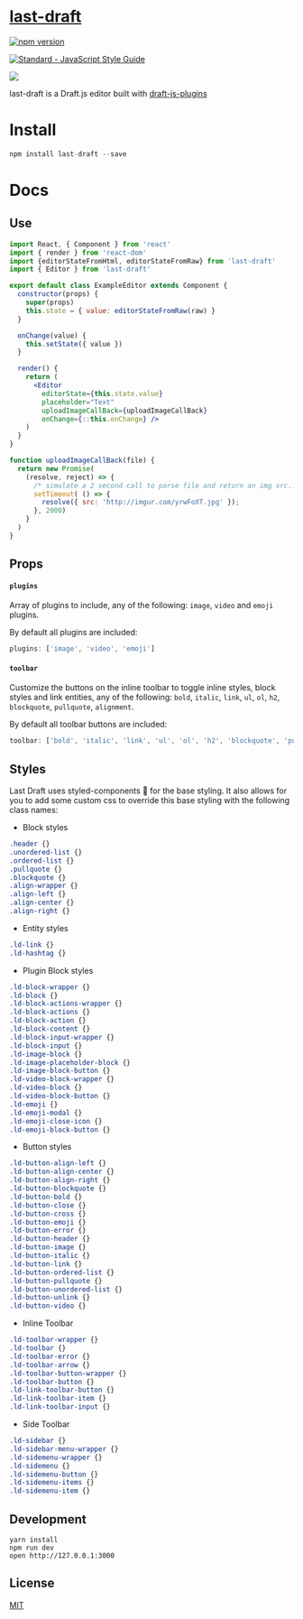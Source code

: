 # [last-draft](http://lastdraft.vace.nz)

[![npm version](https://badge.fury.io/js/last-draft.svg)](https://badge.fury.io/js/last-draft)

[![Standard - JavaScript Style Guide](https://img.shields.io/badge/code%20style-standard-brightgreen.svg)](http://standardjs.com/)

![](https://raw.githubusercontent.com/vacenz/last-draft/master/example/public/screenshot.png)

last-draft is a Draft.js editor built with [draft-js-plugins](https://draft-js-plugins.com)

# Install
```jsx
npm install last-draft --save
```

# Docs

## Use
```jsx
import React, { Component } from 'react'
import { render } from 'react-dom'
import {editorStateFromHtml, editorStateFromRaw} from 'last-draft'
import { Editor } from 'last-draft'

export default class ExampleEditor extends Component {
  constructor(props) {
    super(props)
    this.state = { value: editorStateFromRaw(raw) }
  }

  onChange(value) {
    this.setState({ value })
  }

  render() {
    return (
      <Editor
        editorState={this.state.value}
        placeholder="Text"
        uploadImageCallBack={uploadImageCallBack}
        onChange={::this.onChange} />
    )
  }
}

function uploadImageCallBack(file) {
  return new Promise(
    (resolve, reject) => {
      /* simulate a 2 second call to parse file and return an img src... */
      setTimeout( () => {
        resolve({ src: 'http://imgur.com/yrwFoXT.jpg' });
      }, 2000)
    }
  )
}
```

## Props

#### `plugins`
Array of plugins to include, any of the following: `image`, `video` and `emoji` plugins.

By default all plugins are included:

```jsx
plugins: ['image', 'video', 'emoji']
```

#### `toolbar`
Customize the buttons on the inline toolbar to toggle inline styles, block styles and link entities, any of the following: `bold`, `italic`, `link`, `ul`, `ol`, `h2`, `blockquote`, `pullquote`, `alignment`.

By default all toolbar buttons are included:

```jsx
toolbar: ['bold', 'italic', 'link', 'ul', 'ol', 'h2', 'blockquote', 'pullquote', 'alignment']
```

## Styles

Last Draft uses styled-components 💅 for the base styling. It also allows for you to add some custom css to override this base styling with the following class names:

- Block styles

```css
.header {}
.unordered-list {}
.ordered-list {}
.pullquote {}
.blockquote {}
.align-wrapper {}
.align-left {}
.align-center {}
.align-right {}
```

- Entity styles

```css
.ld-link {}
.ld-hashtag {}
```

- Plugin Block styles

```css
.ld-block-wrapper {}
.ld-block {}
.ld-block-actions-wrapper {}
.ld-block-actions {}
.ld-block-action {}
.ld-block-content {}
.ld-block-input-wrapper {}
.ld-block-input {}
.ld-image-block {}
.ld-image-placeholder-block {}
.ld-image-block-button {}
.ld-video-block-wrapper {}
.ld-video-block {}
.ld-video-block-button {}
.ld-emoji {}
.ld-emoji-modal {}
.ld-emoji-close-icon {}
.ld-emoji-block-button {}
```

- Button styles

```css
.ld-button-align-left {}
.ld-button-align-center {}
.ld-button-align-right {}
.ld-button-blockquote {}
.ld-button-bold {}
.ld-button-close {}
.ld-button-cross {}
.ld-button-emoji {}
.ld-button-error {}
.ld-button-header {}
.ld-button-image {}
.ld-button-italic {}
.ld-button-link {}
.ld-button-ordered-list {}
.ld-button-pullquote {}
.ld-button-unordered-list {}
.ld-button-unlink {}
.ld-button-video {}
```

- Inline Toolbar

```css
.ld-toolbar-wrapper {}
.ld-toolbar {}
.ld-toolbar-error {}
.ld-toolbar-arrow {}
.ld-toolbar-button-wrapper {}
.ld-toolbar-button {}
.ld-link-toolbar-button {}
.ld-link-toolbar-item {}
.ld-link-toolbar-input {}
```

- Side Toolbar

```css
.ld-sidebar {}
.ld-sidebar-menu-wrapper {}
.ld-sidemenu-wrapper {}
.ld-sidemenu {}
.ld-sidemenu-button {}
.ld-sidemenu-items {}
.ld-sidemenu-item {}
```

## Development

```
yarn install
npm run dev
open http://127.0.0.1:3000
```

## License

[MIT](http://isekivacenz.mit-license.org/)
